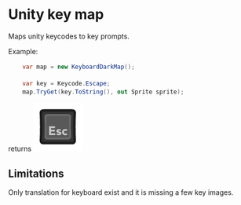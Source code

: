 # Unity key map
Maps unity keycodes to key prompts.

Example:
```csharp
    var map = new KeyboardDarkMap();

    var key = Keycode.Escape;
    map.TryGet(key.ToString(), out Sprite sprite);
```
returns
![Key](image.png)

## Limitations
Only translation for keyboard exist and it is missing a few key images.